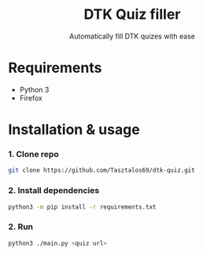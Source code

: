 <h1 align="center">DTK Quiz filler</h1>
<p align="center"> Automatically fill DTK quizes with ease</p>

# Requirements
* Python 3
* Firefox

# Installation & usage
### 1. Clone repo
```bash
git clone https://github.com/Tasztalos69/dtk-quiz.git
```

### 2. Install dependencies
```bash
python3 -m pip install -r requirements.txt
```

### 2. Run
```bash
python3 ./main.py <quiz url>
```
